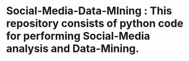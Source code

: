 # Social-Media-Data-MIning : This repository consists of python code for performing Social-Media analysis and Data-Mining.
